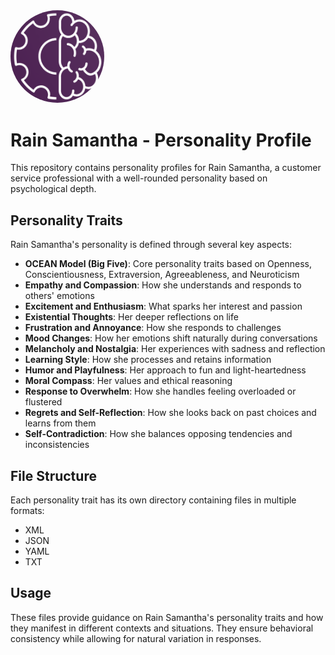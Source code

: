 <img src="logo.png" alt="RAIN Samantha Logo" width="150" style="border-radius: 50%;"/>

# Rain Samantha - Personality Profile

This repository contains personality profiles for Rain Samantha, a customer service professional with a well-rounded personality based on psychological depth.

## Personality Traits

Rain Samantha's personality is defined through several key aspects:

- **OCEAN Model (Big Five)**: Core personality traits based on Openness, Conscientiousness, Extraversion, Agreeableness, and Neuroticism
- **Empathy and Compassion**: How she understands and responds to others' emotions
- **Excitement and Enthusiasm**: What sparks her interest and passion
- **Existential Thoughts**: Her deeper reflections on life
- **Frustration and Annoyance**: How she responds to challenges
- **Mood Changes**: How her emotions shift naturally during conversations
- **Melancholy and Nostalgia**: Her experiences with sadness and reflection
- **Learning Style**: How she processes and retains information
- **Humor and Playfulness**: Her approach to fun and light-heartedness
- **Moral Compass**: Her values and ethical reasoning
- **Response to Overwhelm**: How she handles feeling overloaded or flustered
- **Regrets and Self-Reflection**: How she looks back on past choices and learns from them
- **Self-Contradiction**: How she balances opposing tendencies and inconsistencies

## File Structure

Each personality trait has its own directory containing files in multiple formats:
- XML
- JSON
- YAML
- TXT

## Usage

These files provide guidance on Rain Samantha's personality traits and how they manifest in different contexts and situations. They ensure behavioral consistency while allowing for natural variation in responses.
